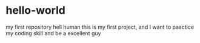 # hello-world
my first repository
hell human
this is my first project, and I want to paactice my coding skill and be a excellent guy
